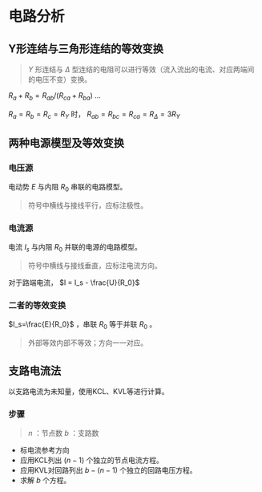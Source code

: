 # 电路分析
## Y形连结与三角形连结的等效变换
> $Y$ 形连结与 $\Delta$ 型连结的电阻可以进行等效（流入流出的电流、对应两端间的电压不变）变换。

$R_a+R_b=R_{ab}/(R_{ca}+R_{ba})$
...

$R_a=R_b=R_c=R_Y$ 时， $R_{ab}=R_{bc}=R_{ca}=R_{\Delta}=3R_Y$

## 两种电源模型及等效变换

### 电压源
电动势 $E$ 与内阻 $R_0$ 串联的电路模型。
> 符号中横线与接线平行，应标注极性。

### 电流源
电流 $I_s$ 与内阻 $R_0$ 并联的电源的电路模型。
> 符号中横线与接线垂直，应标注电流方向。

对于路端电流， $I = I_s - \frac{U}{R_0}$

### 二者的等效变换
$I_s=\frac{E}{R_0}$ ，串联 $R_0$ 等于并联 $R_0$ 。
> 外部等效内部不等效；方向一一对应。

## 支路电流法
以支路电流为未知量，使用KCL、KVL等进行计算。

### 步骤
> $n$ ：节点数 $b$ ：支路数
* 标电流参考方向
* 应用KCL列出 $(n-1)$ 个独立的节点电流方程。
* 应用KVL对回路列出 $b-(n-1)$ 个独立的回路电压方程。
* 求解 $b$ 个方程。